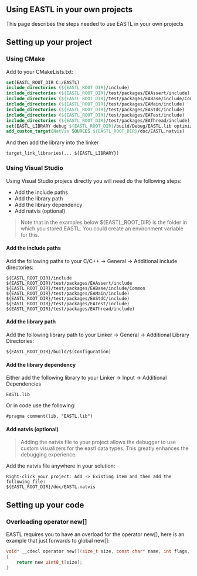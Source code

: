 ## Using EASTL in your own projects

This page describes the steps needed to use EASTL in your own projects

## Setting up your project

### Using CMake

Add to your CMakeLists.txt:

```cmake
set(EASTL_ROOT_DIR C:/EASTL)
include_directories (${EASTL_ROOT_DIR}/include)
include_directories (${EASTL_ROOT_DIR}/test/packages/EAAssert/include)
include_directories (${EASTL_ROOT_DIR}/test/packages/EABase/include/Common)
include_directories (${EASTL_ROOT_DIR}/test/packages/EAMain/include)
include_directories (${EASTL_ROOT_DIR}/test/packages/EAStdC/include)
include_directories (${EASTL_ROOT_DIR}/test/packages/EATest/include)
include_directories (${EASTL_ROOT_DIR}/test/packages/EAThread/include)
set(EASTL_LIBRARY debug ${EASTL_ROOT_DIR}/build/Debug/EASTL.lib optimized ${EASTL_ROOT_DIR}/build/Release/EASTL.lib)
add_custom_target(NatVis SOURCES ${EASTL_ROOT_DIR}/doc/EASTL.natvis)
```

And then add the library into the linker 

```
target_link_libraries(... ${EASTL_LIBRARY})
```

### Using Visual Studio

Using Visual Studio projecs directly you will need do the following steps:
- Add the include paths
- Add the library path
- Add the library dependency
- Add natvis (optional)

> Note that in the examples below ${EASTL_ROOT_DIR} is the folder in which you stored EASTL. You could create an environment variable for this.

#### Add the include paths

Add the following paths to your C/C++ -> General -> Additional include directories:
```
${EASTL_ROOT_DIR}/include
${EASTL_ROOT_DIR}/test/packages/EAAssert/include
${EASTL_ROOT_DIR}/test/packages/EABase/include/Common
${EASTL_ROOT_DIR}/test/packages/EAMain/include)
${EASTL_ROOT_DIR}/test/packages/EAStdC/include)
${EASTL_ROOT_DIR}/test/packages/EATest/include)
${EASTL_ROOT_DIR}/test/packages/EAThread/include)
```

#### Add the library path

Add the following library path to your Linker -> General -> Additional Library Directories:
```
${EASTL_ROOT_DIR}/build/$(Configuration)
```

#### Add the library dependency

Either add the following library to your Linker -> Input -> Additional Dependencies
```
EASTL.lib
```
Or in code use the following:
```
#pragma comment(lib, "EASTL.lib")
```

#### Add natvis (optional)

> Adding the natvis file to your project allows the debugger to use custom visualizers for the eastl data types. This greatly enhances the debugging experience.

Add the natvis file anywhere in your solution:

```
Right-click your project: Add -> Existing item and then add the following file:
${EASTL_ROOT_DIR}/doc/EASTL.natvis
```

## Setting up your code

### Overloading operator new[]

EASTL requires you to have an overload for the operator new[], here is an example that just forwards to global new[]:

```c
void* __cdecl operator new[](size_t size, const char* name, int flags, unsigned debugFlags, const char* file, int line)
{
	return new uint8_t[size];
}
```
